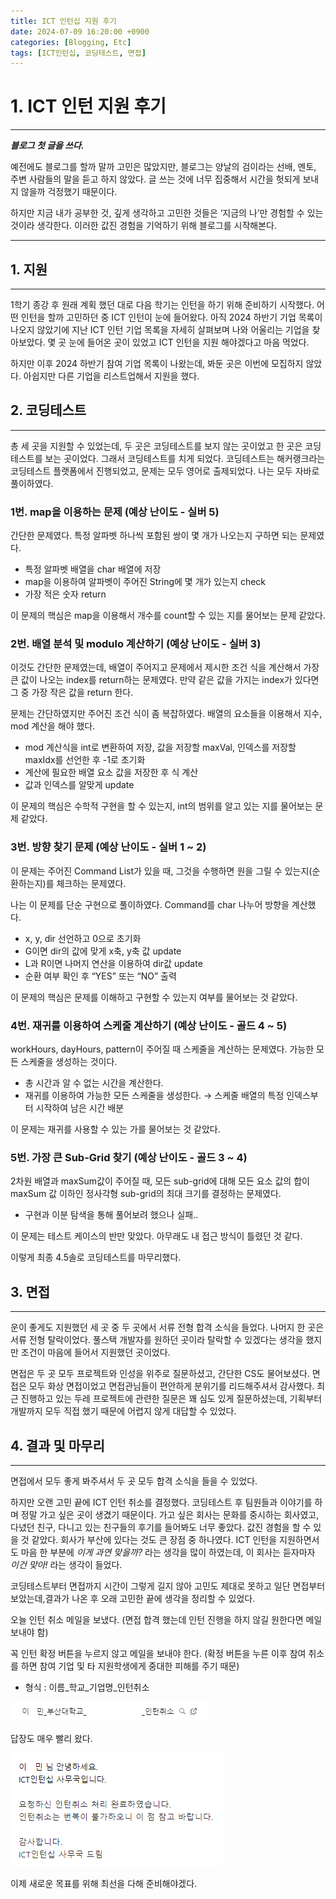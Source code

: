 ```yaml
---
title: ICT 인턴십 지원 후기
date: 2024-07-09 16:20:00 +0900
categories: [Blogging, Etc]
tags: [ICT인턴십, 코딩테스트, 면접]
---
```


# 1. ICT 인턴 지원 후기

---

***블로그 첫 글을 쓰다.***

예전에도 블로그를 할까 말까 고민은 많았지만, 블로그는 양날의 검이라는 선배, 멘토, 주변 사람들의 말을 듣고 하지 않았다. 글 쓰는 것에 너무 집중해서 시간을 헛되게 보내지 않을까 걱정했기 때문이다.

하지만 지금 내가 공부한 것, 깊게 생각하고 고민한 것들은 ‘지금의 나’만 경험할 수 있는 것이라 생각한다. 이러한 값진 경험을 기억하기 위해 블로그를 시작해본다.

---

## 1. 지원

---

1학기 종강 후 원래 계획 했던 대로 다음 학기는 인턴을 하기 위해 준비하기 시작했다. 어떤 인턴을 할까 고민하던 중 ICT 인턴이 눈에 들어왔다. 아직 2024 하반기 기업 목록이 나오지 않았기에 지난 ICT 인턴 기업 목록을 자세히 살펴보며 나와 어울리는 기업을 찾아보았다. 몇 곳 눈에 들어온 곳이 있었고 ICT 인턴을 지원 해야겠다고 마음 먹었다.

하지만 이후 2024 하반기 참여 기업 목록이 나왔는데, 봐둔 곳은 이번에 모집하지 않았다. 아쉽지만 다른 기업을 리스트업해서 지원을 했다.

## 2. 코딩테스트

---

총 세 곳을 지원할 수 있었는데, 두 곳은 코딩테스트를 보지 않는 곳이었고 한 곳은 코딩테스트를 보는 곳이었다. 그래서 코딩테스트를 치게 되었다. 코딩테스트는 해커랭크라는 코딩테스트 플랫폼에서 진행되었고, 문제는 모두 영어로 출제되었다. 나는 모두 자바로 풀이하였다.

### 1번. map을 이용하는 문제 (예상 난이도 - 실버 5)

간단한 문제였다. 특정 알파벳 하나씩 포함된 쌍이 몇 개가 나오는지 구하면 되는 문제였다.

- 특정 알파벳 배열을 char 배열에 저장
- map을 이용하여 알파벳이 주어진 String에 몇 개가 있는지 check
- 가장 적은 숫자 return

이 문제의 핵심은 map을 이용해서 개수를 count할 수 있는 지를 물어보는 문제 같았다.

### 2번. 배열 분석 및 modulo 계산하기 (예상 난이도 - 실버 3)

이것도 간단한 문제였는데, 배열이 주어지고 문제에서 제시한 조건 식을 계산해서 가장 큰 값이 나오는 index를 return하는 문제였다. 만약 같은 값을 가지는 index가 있다면 그 중 가장 작은 값을 return 한다.

문제는 간단하였지만 주어진 조건 식이 좀 복잡하였다. 배열의 요소들을 이용해서 지수, mod 계산을 해야 했다.

- mod 계산식을 int로 변환하여 저장, 값을 저장할 maxVal, 인덱스를  저장할 maxIdx를 선언한 후 -1로 초기화
- 계산에 필요한 배열 요소 값을 저장한 후 식 계산
- 값과 인덱스를 알맞게 update

이  문제의 핵심은 수학적 구현을 할 수 있는지, int의 범위를 알고 있는 지를 물어보는 문제 같았다.

### 3번. 방향 찾기 문제 (예상 난이도 - 실버 1 ~ 2)

이 문제는 주어진 Command List가  있을 때, 그것을 수행하면 원을 그릴 수 있는지(순환하는지)를 체크하는 문제였다.

나는 이 문제를 단순 구현으로 풀이하였다. Command를 char 나누어 방향을 계산했다.

- x, y, dir 선언하고 0으로 초기화
- G이면 dir의 값에 맞게 x축, y축 값 update
- L과 R이면 나머지 연산을 이용하여 dir값 update
- 순환 여부 확인 후 “YES” 또는 “NO” 출력

이 문제의 핵심은 문제를 이해하고 구현할 수 있는지 여부를 물어보는 것 같았다.

### 4번. 재귀를 이용하여 스케줄 계산하기 (예상 난이도 - 골드 4 ~ 5)

workHours, dayHours, pattern이 주어질 때 스케줄을 계산하는 문제였다. 가능한 모든 스케줄을 생성하는 것이다.

- 총 시간과 알 수 없는 시간을 계산한다.
- 재귀를 이용하여 가능한 모든 스케줄을 생성한다. → 스케줄 배열의 특정 인덱스부터 시작하여 남은 시간 배분

이 문제는 재귀를 사용할 수 있는 가를 물어보는 것 같았다.

### 5번. 가장 큰 Sub-Grid 찾기 (예상 난이도 - 골드 3 ~ 4)

2차원 배열과 maxSum값이 주어질 때, 모든 sub-grid에 대해 모든 요소 값의 합이 maxSum 값 이하인 정사각형 sub-grid의 최대 크기를 결정하는 문제였다.

- 구현과 이분 탐색을 통해 풀어보려 했으나 실패..

이 문제는 테스트 케이스의 반만 맞았다. 아무래도 내 접근 방식이 틀렸던 것 같다.

이렇게 최종 4.5솔로 코딩테스트를 마무리했다.

## 3. 면접

---

운이 좋게도 지원했던 세 곳 중 두 곳에서 서류 전형 합격 소식을 들었다. 나머지 한 곳은 서류 전형 탈락이었다. 풀스택 개발자를 원하던 곳이라 탈락할 수 있겠다는 생각을 했지만 조건이 마음에 들어서 지원했던 곳이었다. 

면접은 두 곳 모두 프로젝트와 인성을 위주로 질문하셨고, 간단한 CS도 물어보셨다. 면접은 모두 화상 면접이었고 면접관님들이 편안하게 분위기를 리드해주셔서 감사했다. 최근 진행하고 있는 두레 프로젝트에 관련한 질문은 꽤 심도 있게 질문하셨는데, 기획부터 개발까지 모두 직접 했기 때문에 어렵지 않게 대답할 수 있었다.

## 4. 결과 및 마무리

---

면접에서 모두 좋게 봐주셔서 두 곳 모두 합격 소식을 들을 수 있었다. 

하지만 오랜 고민 끝에 ICT 인턴 취소를 결정했다. 코딩테스트 후 팀원들과 이야기를 하며 정말 가고 싶은 곳이 생겼기 때문이다.  가고 싶은 회사는 문화를 중시하는 회사였고, 다녔던 친구, 다니고 있는 친구들의 후기를 들어봐도 너무 좋았다. 값진 경험을 할 수 있을 것 같았다. 회사가 부산에 있다는 것도 큰 장점 중 하나였다. ICT 인턴을 지원하면서도 마음 한 부분에 *이게 과연 맞을까?* 라는 생각을 많이 하였는데, 이 회사는 듣자마자 *이건 맞아!* 라는 생각이 들었다.

코딩테스트부터 면접까지 시간이 그렇게 길지 않아 고민도 제대로 못하고 일단 면접부터 보았는데,결과가 나온 후 오래 고민한 끝에 생각을 정리할 수 있었다.

오늘 인턴 취소 메일을 보냈다. (면접 합격 했는데 인턴 진행을 하지 않길 원한다면 메일 보내야 함)

꼭 인턴 확정 버튼을 누르지 않고 메일을 보내야 한다. (확정 버튼을 누른 이후 참여 취소를 하면 참여 기업 및 타 지원학생에게 중대한 피해를 주기 때문)
- 형식 : 이름_학교_기업명_인턴취소

![image](/assets/posts/ICT_Intern/intern_cancel.png)

답장도 매우 빨리 왔다. 

![image](/assets/posts/ICT_Intern/intern_cancel_response.png)

이제 새로운 목표를 위해 최선을 다해 준비해야겠다.